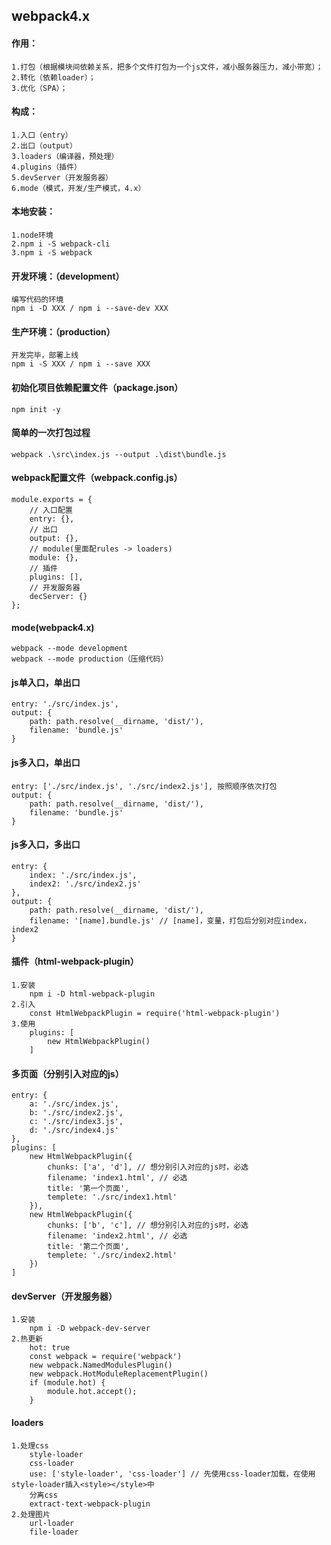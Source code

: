 ## webpack4.x

#### 作用：
    1.打包（根据模块间依赖关系，把多个文件打包为一个js文件，减小服务器压力，减小带宽）；
    2.转化（依赖loader）；
    3.优化（SPA）；

#### 构成：
    1.入口（entry）
    2.出口（output）
    3.loaders（编译器，预处理）
    4.plugins（插件）
    5.devServer（开发服务器）
    6.mode（模式，开发/生产模式，4.x）

#### 本地安装：
    1.node环境
    2.npm i -S webpack-cli
    3.npm i -S webpack

#### 开发环境：（development）
    编写代码的环境
    npm i -D XXX / npm i --save-dev XXX

#### 生产环境：（production）
    开发完毕，部署上线
    npm i -S XXX / npm i --save XXX

#### 初始化项目依赖配置文件（package.json）
    npm init -y

#### 简单的一次打包过程
    webpack .\src\index.js --output .\dist\bundle.js

#### webpack配置文件（webpack.config.js）
    module.exports = {
        // 入口配置
        entry: {},
        // 出口
        output: {},
        // module(里面配rules -> loaders)
        module: {},
        // 插件
        plugins: [],
        // 开发服务器
        decServer: {}
    };

#### mode(webpack4.x)
    webpack --mode development
    webpack --mode production（压缩代码）

#### js单入口，单出口
    entry: './src/index.js',
    output: {
        path: path.resolve(__dirname, 'dist/'),
        filename: 'bundle.js'
    }

#### js多入口，单出口
    entry: ['./src/index.js', './src/index2.js'], 按照顺序依次打包
    output: {
        path: path.resolve(__dirname, 'dist/'),
        filename: 'bundle.js'
    }

#### js多入口，多出口
    entry: {
        index: './src/index.js',
        index2: './src/index2.js'
    },
    output: {
        path: path.resolve(__dirname, 'dist/'),
        filename: '[name].bundle.js' // [name]，变量，打包后分别对应index，index2
    }

#### 插件（html-webpack-plugin）
    1.安装
        npm i -D html-webpack-plugin
    2.引入
        const HtmlWebpackPlugin = require('html-webpack-plugin')
    3.使用
        plugins: [
            new HtmlWebpackPlugin()
        ]

#### 多页面（分别引入对应的js）
    entry: {
        a: './src/index.js',
        b: './src/index2.js',
        c: './src/index3.js',
        d: './src/index4.js'
    },
    plugins: [
        new HtmlWebpackPlugin({
            chunks: ['a', 'd'], // 想分别引入对应的js时，必选
            filename: 'index1.html', // 必选
            title: '第一个页面',
            templete: './src/index1.html'
        }),
        new HtmlWebpackPlugin({
            chunks: ['b', 'c'], // 想分别引入对应的js时，必选
            filename: 'index2.html', // 必选
            title: '第二个页面',
            templete: './src/index2.html'
        })
    ]

#### devServer（开发服务器）
    1.安装
        npm i -D webpack-dev-server
    2.热更新
        hot: true
        const webpack = require('webpack')
        new webpack.NamedModulesPlugin()
        new webpack.HotModuleReplacementPlugin()
        if (module.hot) {
            module.hot.accept();
        }

#### loaders
    1.处理css
        style-loader
        css-loader
        use: ['style-loader', 'css-loader'] // 先使用css-loader加载，在使用style-loader插入<style></style>中
        分离css
        extract-text-webpack-plugin
    2.处理图片
        url-loader
        file-loader


